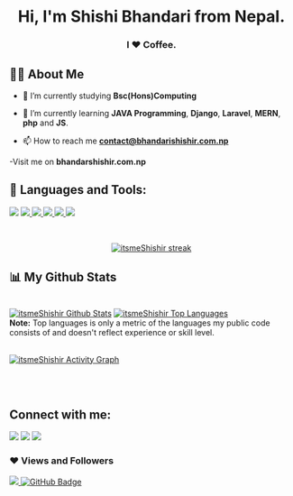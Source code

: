 


<h1 align="center">Hi, I'm Shishi Bhandari from Nepal.</h1>
<h3 align="center">I ❤ Coffee.</h3>


## 🙋‍♂️ About Me

- 📖 I’m currently studying **Bsc(Hons)Computing**

- 🌱 I’m currently learning **JAVA Programming**, **Django**, **Laravel**, **MERN**, **php** and **JS**.

- 📫 How to reach me **contact@bhandarishishir.com.np**

-Visit me on **bhandarshishir.com.np**

<!-- - ⚡ Fun fact **I play games very often.** -->

## 🚀 Languages and Tools:

<p align="left"> 
    <img src="https://img.icons8.com/color/48/000000/java-coffee-cup-logo--v2.png"/>
    <a href="https://www.w3.org/html/" target="_blank"> <img src="https://img.icons8.com/color/48/000000/html-5.png"/> </a> 
    <a href="https://www.w3schools.com/css/" target="_blank"> <img src="https://img.icons8.com/color/48/000000/css3.png"/> </a> 
    <a href="https://getbootstrap.com" target="_blank"> <img src="https://img.icons8.com/color/48/000000/bootstrap.png"/> </a> 
    <a href="https://www.python.org" target="_blank"> <img src="https://img.icons8.com/color/48/000000/python.png"/> </a> 
    <a href="https://git-scm.com/" target="_blank"> <img src="https://img.icons8.com/color/48/000000/git.png"/> </a> 
</p>

<br/>

<p align="center">
    <a href="https://github.com/itsmeShishir/github-readme-streak-stats">
        <img title="🔥 Get streak stats for your profile at git.io/streak-stats" alt="itsmeShishir streak" src="https://github-readme-streak-stats.herokuapp.com/?user=itsmeShishir&theme=black-ice&hide_border=true&stroke=0000&background=060A0CD0"/>
    </a>
</p>

## 📊 My Github Stats

  <br/>
    <a href="https://github.com/itsmeShishir/github-readme-stats"><img alt="itsmeShishir Github Stats" src="https://github-readme-stats.vercel.app/api?username=itsmeShishir&show_icons=true&count_private=true&theme=react&hide_border=true&bg_color=0D1117" /></a>
  <a href="https://github.com/itsmeShishir/github-readme-stats"><img alt="itsmeShishir Top Languages" src="https://github-readme-stats.vercel.app/api/top-langs/?username=itsmeShishir&langs_count=8&count_private=true&layout=compact&theme=react&hide_border=true&bg_color=0D1117" /></a>
  <br/>
  <b>Note:</b> Top languages is only a metric of the languages my public code consists of and doesn't reflect experience or skill level.


<br/>
<br/>

<a href="https://github.com/itsmeShishir/github-readme-activity-graph"><img alt="itsmeShishir Activity Graph" src="https://activity-graph.herokuapp.com/graph?username=itsmeShishir&bg_color=0D1117&color=5BCDEC&line=5BCDEC&point=FFFFFF&hide_border=true" /></a>

<br/>
<br/>

## Connect with me:
<p align="left">
    
<a href = "https://linktr.ee/dipeshsiwakoti" alt="Linktree"><img src="https://img.icons8.com/color/48/000000/linktree.png"/></a>
<a href = "https://www.facebook.com/shishir.bhandariii" alt="Facebook"><img src="https://img.icons8.com/fluent/48/000000/facebook-new.png"/></a>
<a href = "https://www.instagram.com/shishir.bhandarii/" alt="Instagram"><img src="https://img.icons8.com/fluent/48/000000/instagram-new.png"/></a>


</p>

### ❤ Views and Followers
<a href="https://github.com/Meghna-DAS/github-profile-views-counter">
    <img src="https://komarev.com/ghpvc/?username=itsmeShishir">
</a>
<a href="https://github.com/itsmeShishir?tab=followers"><img src="https://img.shields.io/github/followers/itsmeShishir?label=Followers&style=social" alt="GitHub Badge"></a>
